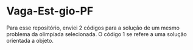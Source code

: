 # Vaga-Est-gio-PF
Para esse repositório, enviei 2 códigos para a solução de um mesmo problema da olimpíada selecionada.
O código 1 se refere a uma solução orientada a objeto.
